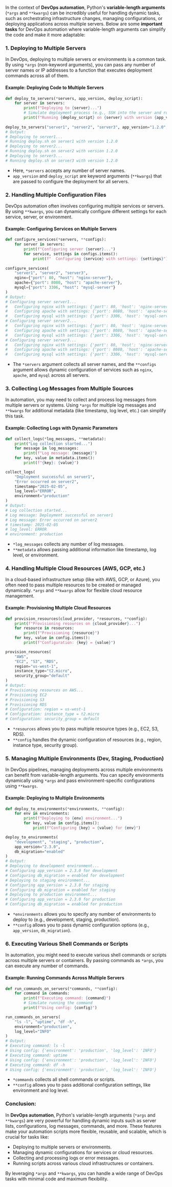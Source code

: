 In the context of **DevOps automation**, Python's **variable-length arguments** (`*args` and `**kwargs`) can be incredibly useful for handling dynamic tasks, such as orchestrating infrastructure changes, managing configurations, or deploying applications across multiple servers. Below are some **important tasks** for DevOps automation where variable-length arguments can simplify the code and make it more adaptable:

### 1. **Deploying to Multiple Servers**
In DevOps, deploying to multiple servers or environments is a common task. By using `*args` (non-keyword arguments), you can pass any number of server names or IP addresses to a function that executes deployment commands across all of them.

#### Example: Deploying Code to Multiple Servers

```python
def deploy_to_servers(*servers, app_version, deploy_script):
    for server in servers:
        print(f"Deploying to {server}...")
        # Simulate deployment process (e.g., SSH into the server and run a deployment script)
        print(f"Running {deploy_script} on {server} with version {app_version}")
        
deploy_to_servers("server1", "server2", "server3", app_version="1.2.0", deploy_script="deploy.sh")
# Output:
# Deploying to server1...
# Running deploy.sh on server1 with version 1.2.0
# Deploying to server2...
# Running deploy.sh on server2 with version 1.2.0
# Deploying to server3...
# Running deploy.sh on server3 with version 1.2.0
```

- Here, `*servers` accepts any number of server names.
- `app_version` and `deploy_script` are keyword arguments (`**kwargs`) that are passed to configure the deployment for all servers.

### 2. **Handling Multiple Configuration Files**
DevOps automation often involves configuring multiple services or servers. By using `**kwargs`, you can dynamically configure different settings for each service, server, or environment.

#### Example: Configuring Services on Multiple Servers

```python
def configure_services(*servers, **configs):
    for server in servers:
        print(f"Configuring server {server}...")
        for service, settings in configs.items():
            print(f"  Configuring {service} with settings: {settings}")
        
configure_services(
    "server1", "server2", "server3", 
    nginx={"port": 80, "host": "nginx-server"},
    apache={"port": 8080, "host": "apache-server"},
    mysql={"port": 3306, "host": "mysql-server"}
)
# Output:
# Configuring server server1...
#   Configuring nginx with settings: {'port': 80, 'host': 'nginx-server'}
#   Configuring apache with settings: {'port': 8080, 'host': 'apache-server'}
#   Configuring mysql with settings: {'port': 3306, 'host': 'mysql-server'}
# Configuring server server2...
#   Configuring nginx with settings: {'port': 80, 'host': 'nginx-server'}
#   Configuring apache with settings: {'port': 8080, 'host': 'apache-server'}
#   Configuring mysql with settings: {'port': 3306, 'host': 'mysql-server'}
# Configuring server server3...
#   Configuring nginx with settings: {'port': 80, 'host': 'nginx-server'}
#   Configuring apache with settings: {'port': 8080, 'host': 'apache-server'}
#   Configuring mysql with settings: {'port': 3306, 'host': 'mysql-server'}
```

- The `*servers` argument collects all server names, and the `**configs` argument allows dynamic configuration of services such as `nginx`, `apache`, and `mysql` across all servers.

### 3. **Collecting Log Messages from Multiple Sources**
In automation, you may need to collect and process log messages from multiple servers or systems. Using `*args` for multiple log messages and `**kwargs` for additional metadata (like timestamp, log level, etc.) can simplify this task.

#### Example: Collecting Logs with Dynamic Parameters

```python
def collect_logs(*log_messages, **metadata):
    print("Log collection started...")
    for message in log_messages:
        print(f"Log message: {message}")
    for key, value in metadata.items():
        print(f"{key}: {value}")

collect_logs(
    "Deployment successful on server1", 
    "Error occurred on server2", 
    timestamp="2025-02-05", 
    log_level="ERROR", 
    environment="production"
)
# Output:
# Log collection started...
# Log message: Deployment successful on server1
# Log message: Error occurred on server2
# timestamp: 2025-02-05
# log_level: ERROR
# environment: production
```

- `*log_messages` collects any number of log messages.
- `**metadata` allows passing additional information like timestamp, log level, or environment.

### 4. **Handling Multiple Cloud Resources (AWS, GCP, etc.)**
In a cloud-based infrastructure setup (like with AWS, GCP, or Azure), you often need to pass multiple resources to be created or managed dynamically. `*args` and `**kwargs` allow for flexible cloud resource management.

#### Example: Provisioning Multiple Cloud Resources

```python
def provision_resources(cloud_provider, *resources, **config):
    print(f"Provisioning resources on {cloud_provider}...")
    for resource in resources:
        print(f"Provisioning {resource}")
    for key, value in config.items():
        print(f"Configuration: {key} = {value}")

provision_resources(
    "AWS", 
    "EC2", "S3", "RDS", 
    region="us-west-1", 
    instance_type="t2.micro", 
    security_group="default"
)
# Output:
# Provisioning resources on AWS...
# Provisioning EC2
# Provisioning S3
# Provisioning RDS
# Configuration: region = us-west-1
# Configuration: instance_type = t2.micro
# Configuration: security_group = default
```

- `*resources` allows you to pass multiple resource types (e.g., EC2, S3, RDS).
- `**config` handles the dynamic configuration of resources (e.g., region, instance type, security group).

### 5. **Managing Multiple Environments (Dev, Staging, Production)**
In DevOps pipelines, managing deployments across multiple environments can benefit from variable-length arguments. You can specify environments dynamically using `*args` and pass environment-specific configurations using `**kwargs`.

#### Example: Deploying to Multiple Environments

```python
def deploy_to_environments(*environments, **config):
    for env in environments:
        print(f"Deploying to {env} environment...")
        for key, value in config.items():
            print(f"Configuring {key} = {value} for {env}")

deploy_to_environments(
    "development", "staging", "production", 
    app_version="2.3.0", 
    db_migration="enabled"
)
# Output:
# Deploying to development environment...
# Configuring app_version = 2.3.0 for development
# Configuring db_migration = enabled for development
# Deploying to staging environment...
# Configuring app_version = 2.3.0 for staging
# Configuring db_migration = enabled for staging
# Deploying to production environment...
# Configuring app_version = 2.3.0 for production
# Configuring db_migration = enabled for production
```

- `*environments` allows you to specify any number of environments to deploy to (e.g., development, staging, production).
- `**config` allows you to pass dynamic configuration options (e.g., `app_version`, `db_migration`).

### 6. **Executing Various Shell Commands or Scripts**
In automation, you might need to execute various shell commands or scripts across multiple servers or containers. By passing commands as `*args`, you can execute any number of commands.

#### Example: Running Commands Across Multiple Servers

```python
def run_commands_on_servers(*commands, **config):
    for command in commands:
        print(f"Executing command: {command}")
        # Simulate running the command
        print(f"Using config: {config}")

run_commands_on_servers(
    "ls -l", "uptime", "df -h", 
    environment="production", 
    log_level="INFO"
)
# Output:
# Executing command: ls -l
# Using config: {'environment': 'production', 'log_level': 'INFO'}
# Executing command: uptime
# Using config: {'environment': 'production', 'log_level': 'INFO'}
# Executing command: df -h
# Using config: {'environment': 'production', 'log_level': 'INFO'}
```

- `*commands` collects all shell commands or scripts.
- `**config` allows you to pass additional configuration settings, like environment and log level.

### Conclusion:
In **DevOps automation**, Python's variable-length arguments (`*args` and `**kwargs`) are very powerful for handling dynamic inputs such as server lists, configurations, log messages, commands, and more. These features make your automation scripts more flexible, reusable, and scalable, which is crucial for tasks like:
- Deploying to multiple servers or environments.
- Managing dynamic configurations for services or cloud resources.
- Collecting and processing logs or error messages.
- Running scripts across various cloud infrastructures or containers.

By leveraging `*args` and `**kwargs`, you can handle a wide range of DevOps tasks with minimal code and maximum flexibility.